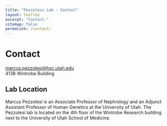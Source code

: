 ```yaml
---
title: "Pezzolesi Lab - Contact"
layout: textlay
excerpt: "Contact."
sitemap: false
permalink: /contact/
---
```


# Contact

marcus.pezzolesi@hsc.utah.edu
<br/>
413B Wintrobe Building

## Lab Location

Marcus Pezzolesi is an Associate Professor of Nephrology and an Adjunct Assistant Professor of Human Genetics at the University of Utah. The Pezzolesi lab is located on the 4th floor of the Wintrobe Research building next to the University of Utah School of Medicine.

